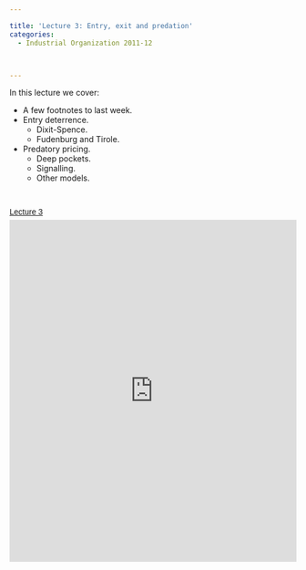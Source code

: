 ```yaml
---

title: 'Lecture 3: Entry, exit and predation'
categories:
  - Industrial Organization 2011-12



---
```

In this lecture we cover:<br /><ul><li>A few footnotes to last week.</li><li>Entry deterrence. <ul><li>Dixit-Spence.</li><li>Fudenburg and Tirole.</li></ul></li><li>Predatory pricing. <ul><li>Deep pockets.</li><li>Signalling.</li><li>Other models.</li></ul></li></ul><br /><a title="View Lecture 3 on Scribd" href="http://www.scribd.com/doc/69744027/Lecture-3" style="margin: 12px auto 6px auto; font-family: Helvetica,Arial,Sans-serif; font-style: normal; font-variant: normal; font-weight: normal; font-size: 14px; line-height: normal; font-size-adjust: none; font-stretch: normal; -x-system-font: none; display: block; text-decoration: underline;">Lecture 3</a><iframe src="http://www.scribd.com/embeds/69744027/content?start_page=1&view_mode=slideshow&access_key=key-27g0z2i05aqjhyucld4o" data-auto-height="true" data-aspect-ratio="1.33333333333333" scrolling="no" width="100%" height="600" frameborder="0"></iframe>